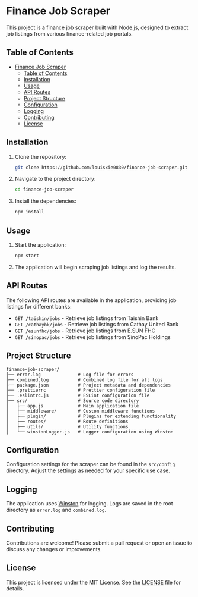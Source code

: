 # Finance Job Scraper

This project is a finance job scraper built with Node.js, designed to extract job listings from various finance-related job portals.

## Table of Contents

- [Finance Job Scraper](#finance-job-scraper)
  - [Table of Contents](#table-of-contents)
  - [Installation](#installation)
  - [Usage](#usage)
  - [API Routes](#api-routes)
  - [Project Structure](#project-structure)
  - [Configuration](#configuration)
  - [Logging](#logging)
  - [Contributing](#contributing)
  - [License](#license)

## Installation

1. Clone the repository:
   ```bash
   git clone https://github.com/louisxie0830/finance-job-scraper.git
   ```

2. Navigate to the project directory:
   ```bash
   cd finance-job-scraper
   ```

3. Install the dependencies:
   ```bash
   npm install
   ```

## Usage

1. Start the application:
   ```bash
   npm start
   ```

2. The application will begin scraping job listings and log the results.

## API Routes

The following API routes are available in the application, providing job listings for different banks:

- `GET /taishin/jobs` - Retrieve job listings from Taishin Bank
- `GET /cathaybk/jobs` - Retrieve job listings from Cathay United Bank
- `GET /esunfhc/jobs` - Retrieve job listings from E.SUN FHC
- `GET /sinopac/jobs` - Retrieve job listings from SinoPac Holdings

## Project Structure

```plaintext
finance-job-scraper/
├── error.log              # Log file for errors
├── combined.log           # Combined log file for all logs
├── package.json           # Project metadata and dependencies
├── .prettierrc            # Prettier configuration file
├── .eslintrc.js           # ESLint configuration file
├── src/                   # Source code directory
│   ├── app.js             # Main application file
│   ├── middleware/        # Custom middleware functions
│   ├── plugin/            # Plugins for extending functionality
│   ├── routes/            # Route definitions
│   ├── utils/             # Utility functions
│   └── winstonLogger.js   # Logger configuration using Winston
```

## Configuration

Configuration settings for the scraper can be found in the `src/config` directory. Adjust the settings as needed for your specific use case.

## Logging

The application uses [Winston](https://github.com/winstonjs/winston) for logging. Logs are saved in the root directory as `error.log` and `combined.log`.

## Contributing

Contributions are welcome! Please submit a pull request or open an issue to discuss any changes or improvements.

## License

This project is licensed under the MIT License. See the [LICENSE](LICENSE) file for details.